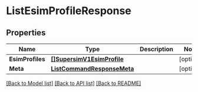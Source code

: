 # ListEsimProfileResponse

## Properties

Name | Type | Description | Notes
------------ | ------------- | ------------- | -------------
**EsimProfiles** | [**[]SupersimV1EsimProfile**](SupersimV1EsimProfile.md) |  |[optional] 
**Meta** | [**ListCommandResponseMeta**](ListCommandResponseMeta.md) |  |[optional] 

[[Back to Model list]](../README.md#documentation-for-models) [[Back to API list]](../README.md#documentation-for-api-endpoints) [[Back to README]](../README.md)



